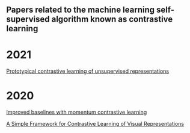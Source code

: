 ## Papers related to the machine learning self-supervised algorithm known as contrastive learning

# 2021

[Prototypical contrastive learning of unsupervised representations](https://arxiv.org/pdf/2005.04966.pdf)

# 2020 

[Improved baselines with momentum contrastive learning](https://arxiv.org/pdf/2003.04297.pdf)

[A Simple Framework for Contrastive Learning of Visual Representations](http://proceedings.mlr.press/v119/chen20j.html)

